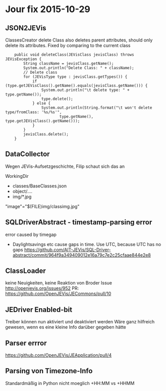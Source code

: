 # Jour fix 2015-10-29

## JSON2JEVis
ClassesCreator delete Class also deletes parent attributes, should only delete its attributes.
Fixed by comparing to the current class

```
    public void deleteClass(JEVisClass jevisClass) throws JEVisException {
        String className = jevisClass.getName();
        System.out.println("Delete Class: " + className);
        // Delete class
        for (JEVisType type : jevisClass.getTypes()) {
            if (type.getJEVisClass().getName().equals(jevisClass.getName())) {
                System.out.println("\t delete type: " + type.getName());
                type.delete();
            } else {
                System.out.println(String.format("\t won't delete type/fromClass: '%s/%s'",
                        type.getName(), type.getJEVisClass().getName()));
            }
        }
        jevisClass.delete();
    }
```

## DataCollector
Wegen JEVis-Aufsetzgeschichte, Filip schaut sich das an

WorkingDir
- classes/BaseClasses.json
- object/....
- img/*.jpg

"image"="$(FILE)img/classimg.jpg"


## SQLDriverAbstract - timestamp-parsing error
error caused by timegap
- Daylightsavings etc cause gaps in time. Use UTC, because UTC has no gaps
https://github.com/AIT-JEVis/SQL-Driver-abstract/commit/964f9a349409012e16a79c7e2c25cfaae844e2e8


## ClassLoader
keine Neuigkeiten, keine Reaktion von Broder
Issue http://openjevis.org/issues/952
PR: https://github.com/OpenJEVis/JECommons/pull/10


## JEDriver Enabled-bit
Treiber können nun aktiviert und deaktiviert werden
Wäre ganz hilfreich gewesen, wenn es eine kleine Info darüber gegeben hätte


## Parser errror
https://github.com/OpenJEVis/JEApplication/pull/4


## Parsing von Timezone-Info
Standardmäßig in Python nicht moeglich +HH:MM vs +HHMM
